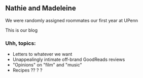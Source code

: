 ## Nathie and Madeleine

We were randomly assigned roommates our first year at UPenn

This is our blog

### Uhh, topics:
- Letters to whatever we want 
- Unappealingly intimate off-brand GoodReads reviews
- "Opinions" on "film" and "music"
- Recipes ?? ? ? 
